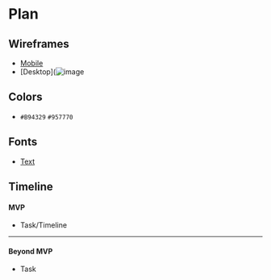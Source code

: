 # Plan

## Wireframes
* [Mobile](https://wireframe.cc/y0FK4i)
* [Desktop](![image](https://github.com/bishoyb1251/sep10-freedom-project/assets/146866628/c77ed5b5-d331-42a6-9aba-be77f7c03b89)


## Colors
* `#B94329`
`#957770`
## Fonts
* [Text](URL)

## Timeline

#### MVP

* Task/Timeline

---

#### Beyond MVP

* Task
